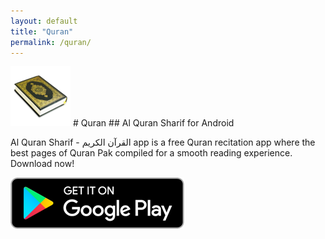 ```yaml
---
layout: default
title: "Quran"
permalink: /quran/
---
```


<img class="app-icon" src="/images/quran-icon.png"/>
# Quran
## Al Quran Sharif for Android

Al Quran Sharif - القرآن الكريم app is a free Quran recitation app where the best pages of Quran Pak compiled for a smooth reading experience. Download now!

<div><a class="app-link" id="googleLink" href="https://play.google.com/store/apps/details?id=com.holy.quran.sharif"><img class="app-icon" src="/images/badgegoogleplay.png"/></a></div>
